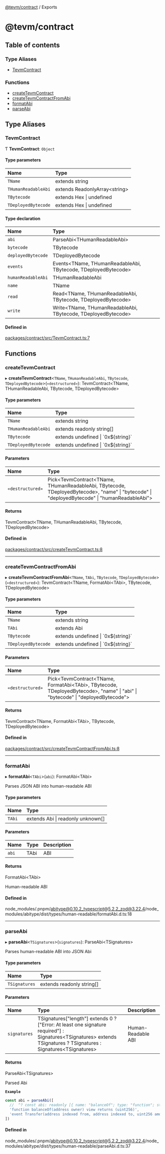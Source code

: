 [@tevm/contract](README.md) / Exports

# @tevm/contract

## Table of contents

### Type Aliases

- [TevmContract](undefined)

### Functions

- [createTevmContract](undefined)
- [createTevmContractFromAbi](undefined)
- [formatAbi](undefined)
- [parseAbi](undefined)

## Type Aliases

### TevmContract

Ƭ **TevmContract**: `Object`

#### Type parameters

| Name | Type |
| :------ | :------ |
| `TName` | extends string |
| `THumanReadableAbi` | extends ReadonlyArray\<string\> |
| `TBytecode` | extends Hex \| undefined |
| `TDeployedBytecode` | extends Hex \| undefined |

#### Type declaration

| Name | Type |
| :------ | :------ |
| `abi` | ParseAbi\<THumanReadableAbi\> |
| `bytecode` | TBytecode |
| `deployedBytecode` | TDeployedBytecode |
| `events` | Events\<TName, THumanReadableAbi, TBytecode, TDeployedBytecode\> |
| `humanReadableAbi` | THumanReadableAbi |
| `name` | TName |
| `read` | Read\<TName, THumanReadableAbi, TBytecode, TDeployedBytecode\> |
| `write` | Write\<TName, THumanReadableAbi, TBytecode, TDeployedBytecode\> |

#### Defined in

[packages/contract/src/TevmContract.ts:7](https://github.com/evmts/tevm-monorepo/blob/main/packages/contract/src/TevmContract.ts#L7)

## Functions

### createTevmContract

▸ **createTevmContract**\<`TName`, `THumanReadableAbi`, `TBytecode`, `TDeployedBytecode`\>(`«destructured»`): TevmContract\<TName, THumanReadableAbi, TBytecode, TDeployedBytecode\>

#### Type parameters

| Name | Type |
| :------ | :------ |
| `TName` | extends string |
| `THumanReadableAbi` | extends readonly string[] |
| `TBytecode` | extends undefined \| \`0x$\{string}\` |
| `TDeployedBytecode` | extends undefined \| \`0x$\{string}\` |

#### Parameters

| Name | Type |
| :------ | :------ |
| `«destructured»` | Pick\<TevmContract\<TName, THumanReadableAbi, TBytecode, TDeployedBytecode\>, "name" \| "bytecode" \| "deployedBytecode" \| "humanReadableAbi"\> |

#### Returns

TevmContract\<TName, THumanReadableAbi, TBytecode, TDeployedBytecode\>

#### Defined in

[packages/contract/src/createTevmContract.ts:8](https://github.com/evmts/tevm-monorepo/blob/main/packages/contract/src/createTevmContract.ts#L8)

___

### createTevmContractFromAbi

▸ **createTevmContractFromAbi**\<`TName`, `TAbi`, `TBytecode`, `TDeployedBytecode`\>(`«destructured»`): TevmContract\<TName, FormatAbi\<TAbi\>, TBytecode, TDeployedBytecode\>

#### Type parameters

| Name | Type |
| :------ | :------ |
| `TName` | extends string |
| `TAbi` | extends Abi |
| `TBytecode` | extends undefined \| \`0x$\{string}\` |
| `TDeployedBytecode` | extends undefined \| \`0x$\{string}\` |

#### Parameters

| Name | Type |
| :------ | :------ |
| `«destructured»` | Pick\<TevmContract\<TName, FormatAbi\<TAbi\>, TBytecode, TDeployedBytecode\>, "name" \| "abi" \| "bytecode" \| "deployedBytecode"\> |

#### Returns

TevmContract\<TName, FormatAbi\<TAbi\>, TBytecode, TDeployedBytecode\>

#### Defined in

[packages/contract/src/createTevmContractFromAbi.ts:8](https://github.com/evmts/tevm-monorepo/blob/main/packages/contract/src/createTevmContractFromAbi.ts#L8)

___

### formatAbi

▸ **formatAbi**\<`TAbi`\>(`abi`): FormatAbi\<TAbi\>

Parses JSON ABI into human-readable ABI

#### Type parameters

| Name | Type |
| :------ | :------ |
| `TAbi` | extends Abi \| readonly unknown[] |

#### Parameters

| Name | Type | Description |
| :------ | :------ | :------ |
| `abi` | TAbi | ABI |

#### Returns

FormatAbi\<TAbi\>

Human-readable ABI

#### Defined in

node_modules/.pnpm/abitype@0.10.2_typescript@5.2.2_zod@3.22.4/node_modules/abitype/dist/types/human-readable/formatAbi.d.ts:18

___

### parseAbi

▸ **parseAbi**\<`TSignatures`\>(`signatures`): ParseAbi\<TSignatures\>

Parses human-readable ABI into JSON Abi

#### Type parameters

| Name | Type |
| :------ | :------ |
| `TSignatures` | extends readonly string[] |

#### Parameters

| Name | Type | Description |
| :------ | :------ | :------ |
| `signatures` | TSignatures["length"] extends 0 ? ["Error: At least one signature required"] : Signatures\<TSignatures\> extends TSignatures ? TSignatures : Signatures\<TSignatures\> | Human-Readable ABI |

#### Returns

ParseAbi\<TSignatures\>

Parsed Abi

**`Example`**

```ts
const abi = parseAbi([
  //  ^? const abi: readonly [{ name: "balanceOf"; type: "function"; stateMutability:...
  'function balanceOf(address owner) view returns (uint256)',
  'event Transfer(address indexed from, address indexed to, uint256 amount)',
])
```

#### Defined in

node_modules/.pnpm/abitype@0.10.2_typescript@5.2.2_zod@3.22.4/node_modules/abitype/dist/types/human-readable/parseAbi.d.ts:37
